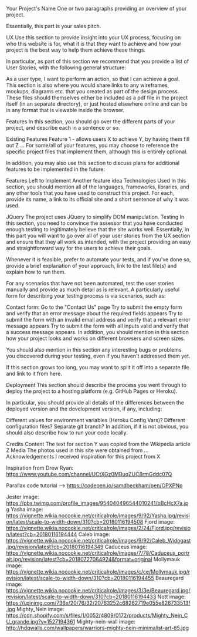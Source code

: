 Your Project's Name
One or two paragraphs providing an overview of your project.

Essentially, this part is your sales pitch.

UX
Use this section to provide insight into your UX process, focusing on who this website is for, what it is that they want to achieve and how your project is the best way to help them achieve these things.

In particular, as part of this section we recommend that you provide a list of User Stories, with the following general structure:

As a user type, I want to perform an action, so that I can achieve a goal.
This section is also where you would share links to any wireframes, mockups, diagrams etc. that you created as part of the design process. These files should themselves either be included as a pdf file in the project itself (in an separate directory), or just hosted elsewhere online and can be in any format that is viewable inside the browser.

Features
In this section, you should go over the different parts of your project, and describe each in a sentence or so.

Existing Features
Feature 1 - allows users X to achieve Y, by having them fill out Z
...
For some/all of your features, you may choose to reference the specific project files that implement them, although this is entirely optional.

In addition, you may also use this section to discuss plans for additional features to be implemented in the future:

Features Left to Implement
Another feature idea
Technologies Used
In this section, you should mention all of the languages, frameworks, libraries, and any other tools that you have used to construct this project. For each, provide its name, a link to its official site and a short sentence of why it was used.

JQuery
The project uses JQuery to simplify DOM manipulation.
Testing
In this section, you need to convince the assessor that you have conducted enough testing to legitimately believe that the site works well. Essentially, in this part you will want to go over all of your user stories from the UX section and ensure that they all work as intended, with the project providing an easy and straightforward way for the users to achieve their goals.

Whenever it is feasible, prefer to automate your tests, and if you've done so, provide a brief explanation of your approach, link to the test file(s) and explain how to run them.

For any scenarios that have not been automated, test the user stories manually and provide as much detail as is relevant. A particularly useful form for describing your testing process is via scenarios, such as:

Contact form:
Go to the "Contact Us" page
Try to submit the empty form and verify that an error message about the required fields appears
Try to submit the form with an invalid email address and verify that a relevant error message appears
Try to submit the form with all inputs valid and verify that a success message appears.
In addition, you should mention in this section how your project looks and works on different browsers and screen sizes.

You should also mention in this section any interesting bugs or problems you discovered during your testing, even if you haven't addressed them yet.

If this section grows too long, you may want to split it off into a separate file and link to it from here.

Deployment
This section should describe the process you went through to deploy the project to a hosting platform (e.g. GitHub Pages or Heroku).

In particular, you should provide all details of the differences between the deployed version and the development version, if any, including:

Different values for environment variables (Heroku Config Vars)?
Different configuration files?
Separate git branch?
In addition, if it is not obvious, you should also describe how to run your code locally.

Credits
Content
The text for section Y was copied from the Wikipedia article Z
Media
The photos used in this site were obtained from ...
Acknowledgements
I received inspiration for this project from X


Inspiration from Drew Ryan:
https://www.youtube.com/channel/UCtXGz0MBuqZUC8rmGddc07Q

Parallax code tutorial --> https://codepen.io/samdbeckham/pen/OPXPNp


Jester image:
https://pbs.twimg.com/profile_images/954040496544010241/bBcHcX7a.jpg
Yasha image:
https://vignette.wikia.nocookie.net/criticalrole/images/9/92/Yasha.jpg/revision/latest/scale-to-width-down/310?cb=20180116194508
Fjord image:
https://vignette.wikia.nocookie.net/criticalrole/images/2/24/Fjord.jpg/revision/latest?cb=20180116194444
Caleb image:
https://vignette.wikia.nocookie.net/criticalrole/images/9/92/Caleb_Widogast.jpg/revision/latest?cb=20180116194349
Caduceus image:
https://vignette.wikia.nocookie.net/criticalrole/images/7/78/Caduceus_portrait.jpg/revision/latest?cb=20180727064924&format=original
Mollymauk image:
https://vignette.wikia.nocookie.net/criticalrole/images/c/ce/Mollymauk.jpg/revision/latest/scale-to-width-down/310?cb=20180116194455
Beauregard image:
https://vignette.wikia.nocookie.net/criticalrole/images/3/3e/Beauregard.jpg/revision/latest/scale-to-width-down/310?cb=20180116194433
Nott image:
https://i.pinimg.com/736x/20/76/32/20763252c68262719e055e826733513f.jpg
Mighty_Nein image:
https://cdn.shopify.com/s/files/1/0052/4809/0172/products/Mighty_Nein_CU_grande.jpg?v=1527194361
Mighty-nein-wall image:
http://hdqwalls.com/wallpapers/warriors-mighty-nein-minimalist-art-85.jpg
